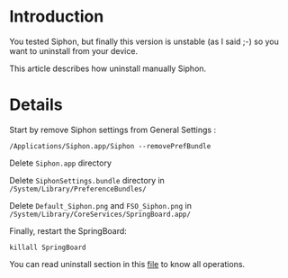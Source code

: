 # Introduction #

You tested Siphon, but finally this version is unstable (as I said ;-) so you want to uninstall from your device.

This article describes how uninstall manually Siphon.


# Details #

Start by remove Siphon settings from General Settings :
```
/Applications/Siphon.app/Siphon --removePrefBundle
```

Delete `Siphon.app` directory

Delete `SiphonSettings.bundle` directory in `/System/Library/PreferenceBundles/`

Delete `Default_Siphon.png` and `FSO_Siphon.png` in `/System/Library/CoreServices/SpringBoard.app/`

Finally, restart the SpringBoard:
```
killall SpringBoard
```

You can read uninstall section in this [file](http://code.google.com/p/siphon/source/browse/trunk/Siphon/rep.xml) to know all operations.